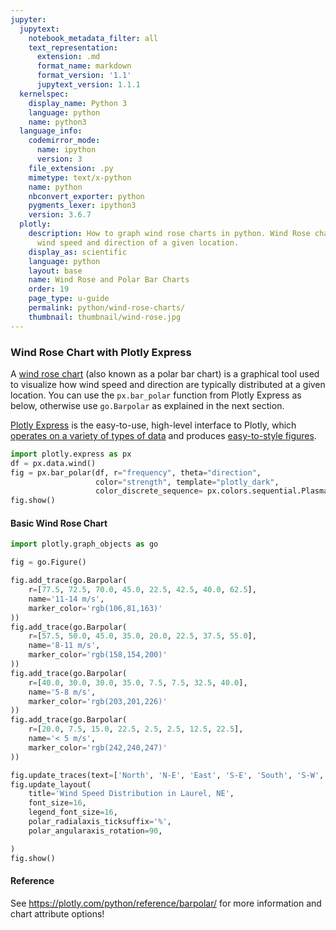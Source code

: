```yaml
---
jupyter:
  jupytext:
    notebook_metadata_filter: all
    text_representation:
      extension: .md
      format_name: markdown
      format_version: '1.1'
      jupytext_version: 1.1.1
  kernelspec:
    display_name: Python 3
    language: python
    name: python3
  language_info:
    codemirror_mode:
      name: ipython
      version: 3
    file_extension: .py
    mimetype: text/x-python
    name: python
    nbconvert_exporter: python
    pygments_lexer: ipython3
    version: 3.6.7
  plotly:
    description: How to graph wind rose charts in python. Wind Rose charts display
      wind speed and direction of a given location.
    display_as: scientific
    language: python
    layout: base
    name: Wind Rose and Polar Bar Charts
    order: 19
    page_type: u-guide
    permalink: python/wind-rose-charts/
    thumbnail: thumbnail/wind-rose.jpg
---
```


### Wind Rose Chart with Plotly Express

A [wind rose chart](https://en.wikipedia.org/wiki/Wind_rose) (also known as a polar bar chart) is a graphical tool used to visualize how wind speed and direction are typically distributed at a given location. You can use the `px.bar_polar` function from Plotly Express as below, otherwise use `go.Barpolar` as explained in the next section.

[Plotly Express](/python/plotly-express/) is the easy-to-use, high-level interface to Plotly, which [operates on a variety of types of data](/python/px-arguments/) and produces [easy-to-style figures](/python/styling-plotly-express/).

```python
import plotly.express as px
df = px.data.wind()
fig = px.bar_polar(df, r="frequency", theta="direction",
                   color="strength", template="plotly_dark",
                   color_discrete_sequence= px.colors.sequential.Plasma_r)
fig.show()
```

#### Basic Wind Rose Chart

```python
import plotly.graph_objects as go

fig = go.Figure()

fig.add_trace(go.Barpolar(
    r=[77.5, 72.5, 70.0, 45.0, 22.5, 42.5, 40.0, 62.5],
    name='11-14 m/s',
    marker_color='rgb(106,81,163)'
))
fig.add_trace(go.Barpolar(
    r=[57.5, 50.0, 45.0, 35.0, 20.0, 22.5, 37.5, 55.0],
    name='8-11 m/s',
    marker_color='rgb(158,154,200)'
))
fig.add_trace(go.Barpolar(
    r=[40.0, 30.0, 30.0, 35.0, 7.5, 7.5, 32.5, 40.0],
    name='5-8 m/s',
    marker_color='rgb(203,201,226)'
))
fig.add_trace(go.Barpolar(
    r=[20.0, 7.5, 15.0, 22.5, 2.5, 2.5, 12.5, 22.5],
    name='< 5 m/s',
    marker_color='rgb(242,240,247)'
))

fig.update_traces(text=['North', 'N-E', 'East', 'S-E', 'South', 'S-W', 'West', 'N-W'])
fig.update_layout(
    title='Wind Speed Distribution in Laurel, NE',
    font_size=16,
    legend_font_size=16,
    polar_radialaxis_ticksuffix='%',
    polar_angularaxis_rotation=90,

)
fig.show()
```

#### Reference

See https://plotly.com/python/reference/barpolar/ for more information and chart attribute options!